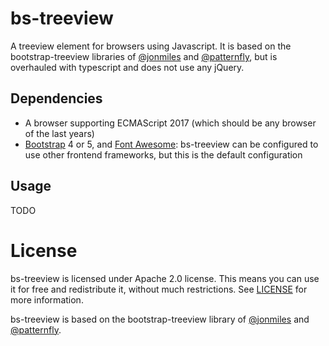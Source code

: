 # bs-treeview

A treeview element for browsers using Javascript.
It is based on the bootstrap-treeview libraries of [@jonmiles](https://github.com/jonmiles/bootstrap-treeview) and [@patternfly](https://github.com/patternfly/patternfly-bootstrap-treeview),
but is overhauled with typescript and does not use any jQuery.

## Dependencies
* A browser supporting ECMAScript 2017 (which should be any browser of the last years)
* [Bootstrap](https://getbootstrap.com/) 4 or 5, and [Font Awesome](https://fontawesome.com/): bs-treeview can be configured to use other frontend frameworks, but this is the default configuration

## Usage
TODO


# License
bs-treeview is licensed under Apache 2.0 license. This means you can use it for free and redistribute it, without much restrictions. See [LICENSE](LICENSE.md) for more information.

bs-treeview is based on the bootstrap-treeview library of [@jonmiles](https://github.com/jonmiles/bootstrap-treeview) and [@patternfly](https://github.com/patternfly/patternfly-bootstrap-treeview).
